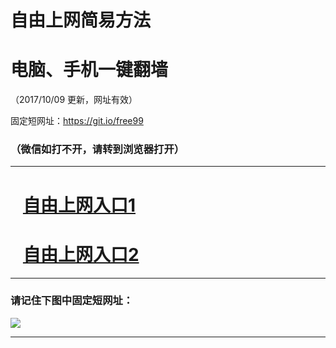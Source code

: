 ﻿# 自由上网简易方法

# 电脑、手机一键翻墙

（2017/10/09 更新，网址有效）

固定短网址：https://git.io/free99

### （微信如打不开，请转到浏览器打开）


***





# &nbsp;&nbsp; <a href="http://ft1636127270.fwq-tz-1001.info/fwqtz01.html?t=10090012787 " target="_blank">自由上网入口1</a>
# &nbsp;&nbsp; <a href="http://ft2606027956.fwq-tz-1002.info/fwqtz02.html?t=100900129026 " target="_blank">自由上网入口2</a>
***

### 请记住下图中固定短网址：

<img src="https://s3-us-west-2.amazonaws.com/fwq-1001/yjfq-20170905okok.png" /> 


***

